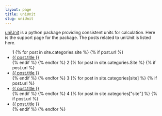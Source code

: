 ```yaml
---
layout: page
title: uniUnit
slug: uniUnit
---
```

[uniUnit](https://github.com/wanglongqi/uniUnit) is a python package providing consistent units for calculation. Here is the support page for the package. The posts related to uniUnit is listed here.

<ul>
1
{% for post in site.categories.site %}
  	{% if post.url %}
    <li><a href="{{ post.url }}">{{ post.title }}</a></li>
    {% endif %}
{% endfor %}
2
{% for post in site.categories.Site %}
    {% if post.url %}
    <li><a href="{{ post.url }}">{{ post.title }}</a></li>
    {% endif %}
{% endfor %}
3
{% for post in site.categories[site] %}
    {% if post.url %}
    <li><a href="{{ post.url }}">{{ post.title }}</a></li>
    {% endif %}
{% endfor %}
4
{% for post in site.categories["site"] %}
    {% if post.url %}
    <li><a href="{{ post.url }}">{{ post.title }}</a></li>
    {% endif %}
{% endfor %}
</ul>
